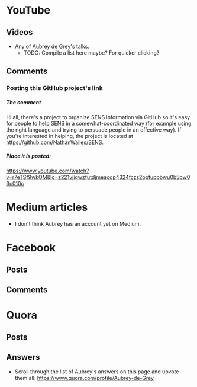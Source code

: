 

# YouTube

## Videos
- Any of Aubrey de Grey's talks.
    - TODO: Compile a list here maybe? For quicker clicking?


## Comments

### Posting this GitHub project's link
##### The comment
Hi all, there's a project to organize SENS information via GitHub so it's easy for people to help SENS in a somewhat-coordinated way (for example using the right language and trying to persuade people in an effective way). If you're interested in helping, the project is located at https://github.com/NathanWailes/SENS.

##### Place it is posted:
https://www.youtube.com/watch?v=r7eTSf9wkOM&lc=z221vjigwzfutdjmeacdp4324fczs2optuppbwu0b5pw03c010c


# Medium articles
- I don't think Aubrey has an account yet on Medium.


# Facebook

## Posts


## Comments


# Quora

## Posts

## Answers
- Scroll through the list of Aubrey's answers on this page and upvote them all: https://www.quora.com/profile/Aubrey-de-Grey
